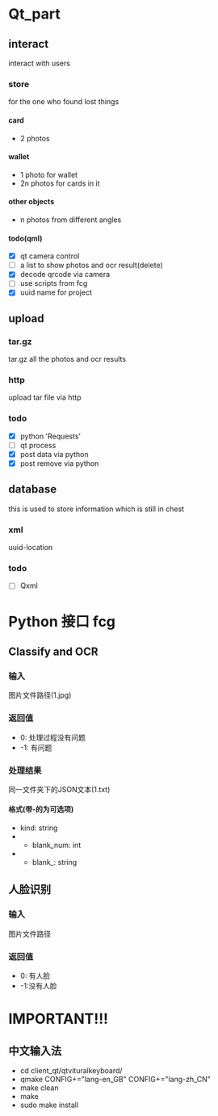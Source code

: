 # Qt_part
## interact
interact with users
### store
for the one who found lost things
#### card
* 2 photos
#### wallet
* 1 photo for wallet
* 2n photos for cards in it
#### other objects
* n photos from different angles
#### todo(qml)
- [x] qt camera control
- [ ] a list to show photos and ocr result(delete)
- [x] decode qrcode via camera
- [ ] use scripts from fcg
- [x] uuid name for project
## upload
### tar.gz
tar.gz all the photos and ocr results
### http
upload tar file via http
### todo
- [x] python 'Requests'
- [ ] qt process
- [x] post data via python
- [x] post remove via python
## database
this is used to store information which is still in chest
### xml
uuid-location
### todo
- [ ] Qxml




# Python 接口 fcg
## Classify and OCR
### 输入
图片文件路径(1.jpg)
### 返回值
* 0: 处理过程没有问题
* -1: 有问题
### 处理结果
同一文件夹下的JSON文本(1.txt)
#### 格式(带-的为可选项)
* kind: string
* - blank_num: int
* - blank_<num>: string

## 人脸识别
### 输入
图片文件路径
### 返回值
* 0: 有人脸
* -1:没有人脸
# IMPORTANT!!!
## 中文输入法
* cd client_qt/qtvituralkeyboard/
* qmake CONFIG+="lang-en_GB" CONFIG+="lang-zh_CN"
* make clean
* make
* sudo make install
